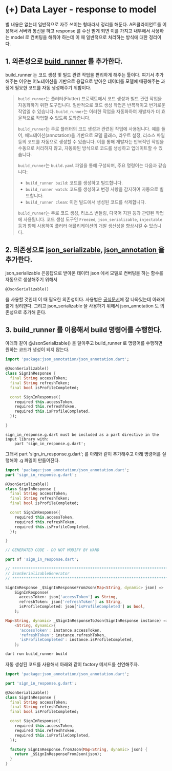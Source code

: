 # (+) Data Layer - response to model

별 내용은 없는데 일반적으로 자주 쓰이는 형태라서 정리를 해둔다. API클라이언트를 이용해서 서버와 통신을 하고 response 를 수신 받게 되면 이를 가지고 내부에서 사용하는 model 로 컨버팅을 해줘야 하는데 이 때 일반적으로 처리하는 방식에 대한 정리이다.



## 1. 의존성으로 [build\_runner](https://pub.dev/packages/build\_runner) 를 추가한다.

build\_runner 는 코드 생성 및 빌드 관련 작업을 편리하게 해주는 툴이다. 여기서 추가해주는 이유는 어노테이션을 기반으로 응답으로 받아온 데이터를 모델에 매핑해주는 과정에 필요한 코드를 자동 생성해주기 위함이다.

> `build_runner`는 플러터(Flutter) 프로젝트에서 코드 생성과 빌드 관련 작업을 자동화하기 위한 도구입니다. 일반적으로 코드 생성 작업은 반복적이고 번거로운 작업일 수 있습니다. `build_runner`는 이러한 작업을 자동화하여 개발자가 더 효율적으로 작업할 수 있도록 도와줍니다.
>
> `build_runner`는 주로 플러터의 코드 생성과 관련된 작업에 사용됩니다. 예를 들어, 애노테이션(annotation)을 기반으로 모델 클래스, 라우트 설정, 리소스 파일 등의 코드를 자동으로 생성할 수 있습니다. 이를 통해 개발자는 반복적인 작업을 수동으로 처리하지 않고, 자동화된 방식으로 코드를 생성하고 업데이트할 수 있습니다.
>
> `build_runner`는 `build.yaml` 파일을 통해 구성되며, 주요 명령어는 다음과 같습니다:
>
> * `build_runner build`: 코드를 생성하고 빌드합니다.
> * `build_runner watch`: 코드를 생성하고 변경 사항을 감지하여 자동으로 빌드합니다.
> * `build_runner clean`: 이전 빌드에서 생성된 코드를 삭제합니다.
>
> `build_runner`는 주로 코드 생성, 리소스 번들링, 다국어 지원 등과 관련된 작업에 사용됩니다. 코드 생성 도구인 `Freezed`, `json_serializable`, `injectable` 등과 함께 사용하여 플러터 애플리케이션의 개발 생산성을 향상시킬 수 있습니다.



## 2. 의존성으로 [json\_serializable](https://pub.dev/packages/json\_serializable), [json\_annotation ](https://pub.dev/packages/json\_annotation)을 추가한다.

json\_serializable 은응답으로 받아온 데이터 json 에서 모델로 컨버팅을 하는 함수를 자동으로 생성해주기 위해서&#x20;

```
@JsonSerializable()
```

을 사용할 것인데 이 때 필요한 의존성이다. 사용법은 [공식문서](https://pub.dev/packages/json\_serializable)에 잘 나와있는데 아래에 짧게 정리한다. 그리고 json\_serializable 을 사용하기 위해서 json\_annotation 도 의존성으로 추가해 준다.



## 3. build\_runner 를 이용해서 build 명령어를 수행한다.

아래와 같이 @JsonSerializable() 을 달아주고 build\_runner 로 명령어를 수행하면 원하는 코드가 생성이 되지 않는다.

```dart
import 'package:json_annotation/json_annotation.dart';

@JsonSerializable()
class SignInResponse {
  final String accessToken;
  final String refreshToken;
  final bool isProfileCompleted;

  const SignInResponse({
    required this.accessToken,
    required this.refreshToken,
    required this.isProfileCompleted,
  });

}
```

```
sign_in_response.g.dart must be included as a part directive in the input library with:
    part 'sign_in_response.g.dart';
```

그래서 part 'sign\_in\_response.g.dart'; 를 아래와 같이 추가해주고 아래 명령어를 실행해야 .g 파일이 만들어진다.

```dart
import 'package:json_annotation/json_annotation.dart';
part 'sign_in_response.g.dart';

@JsonSerializable()
class SignInResponse {
  final String accessToken;
  final String refreshToken;
  final bool isProfileCompleted;

  const SignInResponse({
    required this.accessToken,
    required this.refreshToken,
    required this.isProfileCompleted,
  });

}
```

```dart
// GENERATED CODE - DO NOT MODIFY BY HAND

part of 'sign_in_response.dart';

// **************************************************************************
// JsonSerializableGenerator
// **************************************************************************

SignInResponse _$SignInResponseFromJson(Map<String, dynamic> json) =>
    SignInResponse(
      accessToken: json['accessToken'] as String,
      refreshToken: json['refreshToken'] as String,
      isProfileCompleted: json['isProfileCompleted'] as bool,
    );

Map<String, dynamic> _$SignInResponseToJson(SignInResponse instance) =>
    <String, dynamic>{
      'accessToken': instance.accessToken,
      'refreshToken': instance.refreshToken,
      'isProfileCompleted': instance.isProfileCompleted,
    };

```

```bash
dart run build_runner build
```

자동 생성된 코드를 사용해서 아래와 같이 factory 메서드를 선언해주자.

```dart
import 'package:json_annotation/json_annotation.dart';

part 'sign_in_response.g.dart';

@JsonSerializable()
class SignInResponse {
  final String accessToken;
  final String refreshToken;
  final bool isProfileCompleted;

  const SignInResponse({
    required this.accessToken,
    required this.refreshToken,
    required this.isProfileCompleted,
  });

  factory SignInResponse.fromJson(Map<String, dynamic> json) {
    return _$SignInResponseFromJson(json);
  }
}
```
